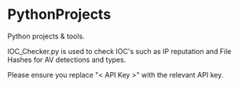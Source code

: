 # PythonProjects
Python projects &amp; tools.

IOC_Checker.py is used to check IOC's such as IP reputation and File Hashes for AV detections and types. 

Please ensure you replace "< API Key >" with the relevant API key.
